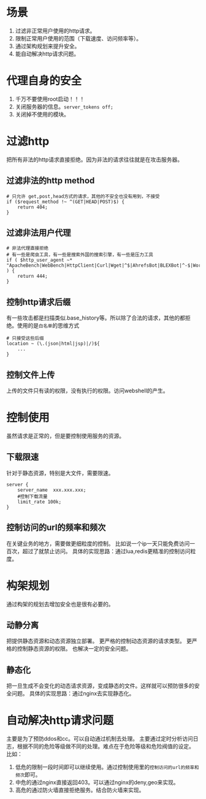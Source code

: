 # 场景
1. 过滤非正常用户使用的http请求。
2. 限制正常用户使用的范围（下载速度、访问频率等）。
3. 通过架构规划来提升安全。
4. 能自动解决http请求问题。

# 代理自身的安全
1. 千万不要使用root启动！！！
2. 关闭服务器的信息。`server_tokens off;`
3. 关闭掉不使用的模块。

# 过滤http
把所有非法的http请求直接拒绝。因为非法的请求往往就是在攻击服务器。
## 过滤非法的http method
```
# 只允许 get,post,head方式的请求，其他的不安全也没有用到，不接受
if ($request_method !~ ^(GET|HEAD|POST)$) {
    return 404;
}

```
## 过滤非法用户代理
```
# 非法代理直接拒绝
# 有一些是爬虫工具，有一些是搜索外国的搜索引擎，有一些是压力工具
if ( $http_user_agent ~* "ApacheBench|WebBench|HttpClient|Curl|Wget|^$|AhrefsBot|BLEXBot|^-$|WordPress" ) {
    return 444; 
}
```
## 控制http请求后缀
有一些攻击都是扫描类似.base_history等。所以除了合法的请求，其他的都拒绝。使用的是`白名单`的思维方式
```
# 只接受这些后缀
location ~ (\.(json|html|jsp)|/)${
	...
}
```
## 控制文件上传
上传的文件只有读的权限，没有执行的权限。访问webshell的产生。

# 控制使用
虽然请求是正常的，但是要控制使用服务的资源。
## 下载限速
针对于静态资源，特别是大文件，需要限速。
```
server {
    server_name  xxx.xxx.xxx;
    #控制下载流量
    limit_rate 100k;
}
```
## 控制访问的url的频率和频次
在关键业务的地方，需要做更细粒度的控制。
比如说一个ip一天只能免费访问一百次，超过了就禁止访问。
具体的实现思路：通过lua,redis更精准的控制访问粒度。


# 构架规划
通过构架的规划去增加安全也是很有必要的。
## 动静分离
把提供静态资源和动态资源独立部署。
更严格的控制动态资源的请求类型。
更严格的控制静态资源的权限。
也解决一定的安全问题。
## 静态化
把一旦生成不会变化的动态请求资源，变成静态的文件。这样就可以预防很多的安全问题。
具体的实现思路：通过nginx去实现静态化。

# 自动解决http请求问题
主要是为了预防ddos和cc。可以自动通过机制去处理。
主要通过定时分析访问日志，根据不同的危险等级做不同的处理。难点在于危险等级和危险阀值的设定。
比如：
1. 低危的限制一段时间即可以继续使用。通过控制使用里的`控制访问的url的频率和频次`即可。
2. 中危的通过nginx直接返回403。可以通过nginx的deny,geo来实现。
3. 高危的通过防火墙直接拒绝服务。结合防火墙来实现。